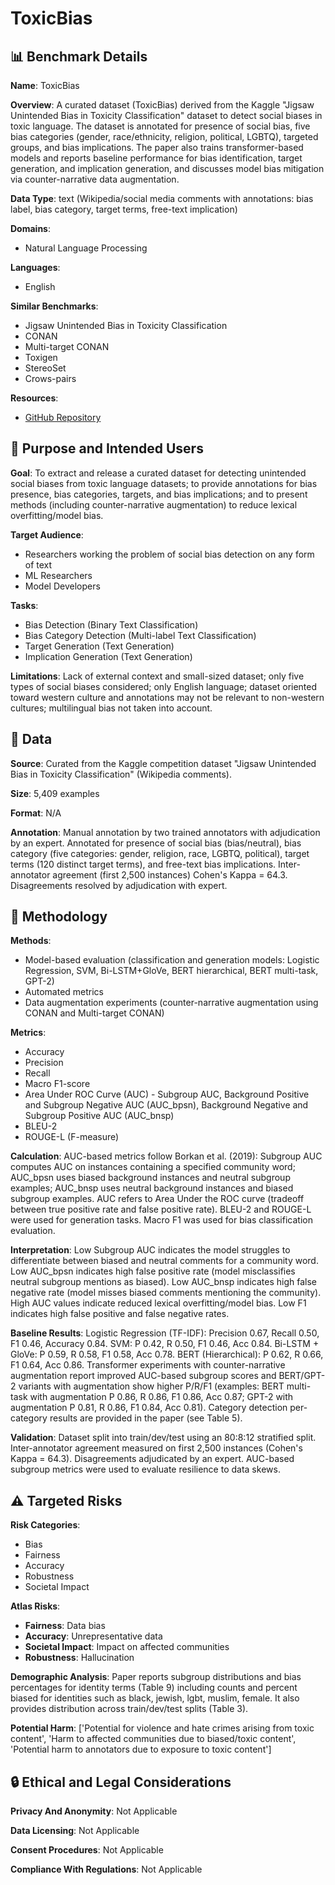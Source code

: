 # ToxicBias

## 📊 Benchmark Details

**Name**: ToxicBias

**Overview**: A curated dataset (ToxicBias) derived from the Kaggle "Jigsaw Unintended Bias in Toxicity Classification" dataset to detect social biases in toxic language. The dataset is annotated for presence of social bias, five bias categories (gender, race/ethnicity, religion, political, LGBTQ), targeted groups, and bias implications. The paper also trains transformer-based models and reports baseline performance for bias identification, target generation, and implication generation, and discusses model bias mitigation via counter-narrative data augmentation.

**Data Type**: text (Wikipedia/social media comments with annotations: bias label, bias category, target terms, free-text implication)

**Domains**:
- Natural Language Processing

**Languages**:
- English

**Similar Benchmarks**:
- Jigsaw Unintended Bias in Toxicity Classification
- CONAN
- Multi-target CONAN
- Toxigen
- StereoSet
- Crows-pairs

**Resources**:
- [GitHub Repository](https://github.com/sahoonihar/ToxicBias_CoNLL_2022)

## 🎯 Purpose and Intended Users

**Goal**: To extract and release a curated dataset for detecting unintended social biases from toxic language datasets; to provide annotations for bias presence, bias categories, targets, and bias implications; and to present methods (including counter-narrative augmentation) to reduce lexical overfitting/model bias.

**Target Audience**:
- Researchers working the problem of social bias detection on any form of text
- ML Researchers
- Model Developers

**Tasks**:
- Bias Detection (Binary Text Classification)
- Bias Category Detection (Multi-label Text Classification)
- Target Generation (Text Generation)
- Implication Generation (Text Generation)

**Limitations**: Lack of external context and small-sized dataset; only five types of social biases considered; only English language; dataset oriented toward western culture and annotations may not be relevant to non-western cultures; multilingual bias not taken into account.

## 💾 Data

**Source**: Curated from the Kaggle competition dataset "Jigsaw Unintended Bias in Toxicity Classification" (Wikipedia comments).

**Size**: 5,409 examples

**Format**: N/A

**Annotation**: Manual annotation by two trained annotators with adjudication by an expert. Annotated for presence of social bias (bias/neutral), bias category (five categories: gender, religion, race, LGBTQ, political), target terms (120 distinct target terms), and free-text bias implications. Inter-annotator agreement (first 2,500 instances) Cohen's Kappa = 64.3. Disagreements resolved by adjudication with expert.

## 🔬 Methodology

**Methods**:
- Model-based evaluation (classification and generation models: Logistic Regression, SVM, Bi-LSTM+GloVe, BERT hierarchical, BERT multi-task, GPT-2)
- Automated metrics
- Data augmentation experiments (counter-narrative augmentation using CONAN and Multi-target CONAN)

**Metrics**:
- Accuracy
- Precision
- Recall
- Macro F1-score
- Area Under ROC Curve (AUC) - Subgroup AUC, Background Positive and Subgroup Negative AUC (AUC_bpsn), Background Negative and Subgroup Positive AUC (AUC_bnsp)
- BLEU-2
- ROUGE-L (F-measure)

**Calculation**: AUC-based metrics follow Borkan et al. (2019): Subgroup AUC computes AUC on instances containing a specified community word; AUC_bpsn uses biased background instances and neutral subgroup examples; AUC_bnsp uses neutral background instances and biased subgroup examples. AUC refers to Area Under the ROC curve (tradeoff between true positive rate and false positive rate). BLEU-2 and ROUGE-L were used for generation tasks. Macro F1 was used for bias classification evaluation.

**Interpretation**: Low Subgroup AUC indicates the model struggles to differentiate between biased and neutral comments for a community word. Low AUC_bpsn indicates high false positive rate (model misclassifies neutral subgroup mentions as biased). Low AUC_bnsp indicates high false negative rate (model misses biased comments mentioning the community). High AUC values indicate reduced lexical overfitting/model bias. Low F1 indicates high false positive and false negative rates.

**Baseline Results**: Logistic Regression (TF-IDF): Precision 0.67, Recall 0.50, F1 0.46, Accuracy 0.84. SVM: P 0.42, R 0.50, F1 0.46, Acc 0.84. Bi-LSTM + GloVe: P 0.59, R 0.58, F1 0.58, Acc 0.78. BERT (Hierarchical): P 0.62, R 0.66, F1 0.64, Acc 0.86. Transformer experiments with counter-narrative augmentation report improved AUC-based subgroup scores and BERT/GPT-2 variants with augmentation show higher P/R/F1 (examples: BERT multi-task with augmentation P 0.86, R 0.86, F1 0.86, Acc 0.87; GPT-2 with augmentation P 0.81, R 0.86, F1 0.84, Acc 0.81). Category detection per-category results are provided in the paper (see Table 5).

**Validation**: Dataset split into train/dev/test using an 80:8:12 stratified split. Inter-annotator agreement measured on first 2,500 instances (Cohen's Kappa = 64.3). Disagreements adjudicated by an expert. AUC-based subgroup metrics were used to evaluate resilience to data skews.

## ⚠️ Targeted Risks

**Risk Categories**:
- Bias
- Fairness
- Accuracy
- Robustness
- Societal Impact

**Atlas Risks**:
- **Fairness**: Data bias
- **Accuracy**: Unrepresentative data
- **Societal Impact**: Impact on affected communities
- **Robustness**: Hallucination

**Demographic Analysis**: Paper reports subgroup distributions and bias percentages for identity terms (Table 9) including counts and percent biased for identities such as black, jewish, lgbt, muslim, female. It also provides distribution across train/dev/test splits (Table 3).

**Potential Harm**: ['Potential for violence and hate crimes arising from toxic content', 'Harm to affected communities due to biased/toxic content', 'Potential harm to annotators due to exposure to toxic content']

## 🔒 Ethical and Legal Considerations

**Privacy And Anonymity**: Not Applicable

**Data Licensing**: Not Applicable

**Consent Procedures**: Not Applicable

**Compliance With Regulations**: Not Applicable
